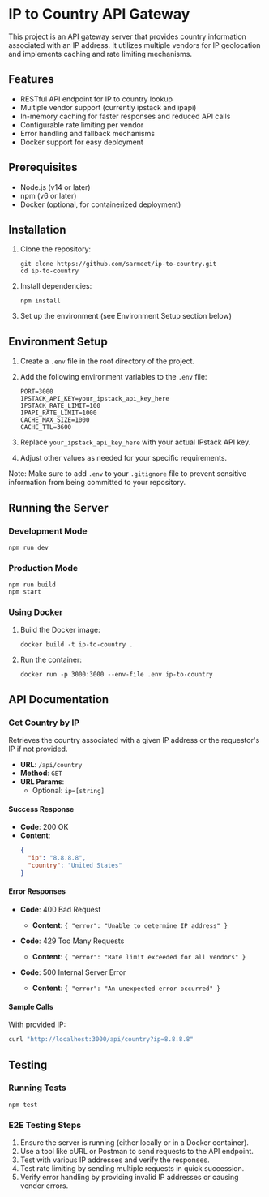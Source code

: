 # IP to Country API Gateway

This project is an API gateway server that provides country information associated with an IP address. It utilizes multiple vendors for IP geolocation and implements caching and rate limiting mechanisms.

## Features

- RESTful API endpoint for IP to country lookup
- Multiple vendor support (currently ipstack and ipapi)
- In-memory caching for faster responses and reduced API calls
- Configurable rate limiting per vendor
- Error handling and fallback mechanisms
- Docker support for easy deployment

## Prerequisites

- Node.js (v14 or later)
- npm (v6 or later)
- Docker (optional, for containerized deployment)

## Installation

1. Clone the repository:
   ```
   git clone https://github.com/sarmeet/ip-to-country.git
   cd ip-to-country
   ```

2. Install dependencies:
   ```
   npm install
   ```

3. Set up the environment (see Environment Setup section below)

## Environment Setup

1. Create a `.env` file in the root directory of the project.
2. Add the following environment variables to the `.env` file:

   ```
   PORT=3000
   IPSTACK_API_KEY=your_ipstack_api_key_here
   IPSTACK_RATE_LIMIT=100
   IPAPI_RATE_LIMIT=1000
   CACHE_MAX_SIZE=1000
   CACHE_TTL=3600
   ```

3. Replace `your_ipstack_api_key_here` with your actual IPstack API key.
4. Adjust other values as needed for your specific requirements.

Note: Make sure to add `.env` to your `.gitignore` file to prevent sensitive information from being committed to your repository.

## Running the Server

### Development Mode

```
npm run dev
```

### Production Mode

```
npm run build
npm start
```

### Using Docker

1. Build the Docker image:
   ```
   docker build -t ip-to-country .
   ```

2. Run the container:
   ```
   docker run -p 3000:3000 --env-file .env ip-to-country
   ```

## API Documentation

### Get Country by IP

Retrieves the country associated with a given IP address or the requestor's IP if not provided.

- **URL**: `/api/country`
- **Method**: `GET`
- **URL Params**: 
  - Optional: `ip=[string]`

#### Success Response

- **Code**: 200 OK
- **Content**: 
  ```json
  {
    "ip": "8.8.8.8",
    "country": "United States"
  }
  ```

#### Error Responses

- **Code**: 400 Bad Request
  - **Content**: `{ "error": "Unable to determine IP address" }`

- **Code**: 429 Too Many Requests
  - **Content**: `{ "error": "Rate limit exceeded for all vendors" }`

- **Code**: 500 Internal Server Error
  - **Content**: `{ "error": "An unexpected error occurred" }`

#### Sample Calls

With provided IP:
```bash
curl "http://localhost:3000/api/country?ip=8.8.8.8"
```

## Testing

### Running Tests

```
npm test
```

### E2E Testing Steps

1. Ensure the server is running (either locally or in a Docker container).
2. Use a tool like cURL or Postman to send requests to the API endpoint.
3. Test with various IP addresses and verify the responses.
4. Test rate limiting by sending multiple requests in quick succession.
5. Verify error handling by providing invalid IP addresses or causing vendor errors.

